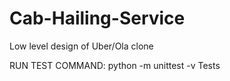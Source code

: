 # Cab-Hailing-Service
Low level design of Uber/Ola clone 

RUN TEST COMMAND:
python -m unittest -v Tests
